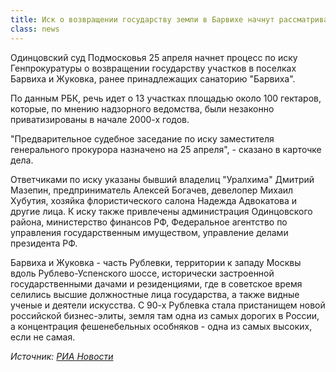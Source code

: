 ```yaml
---
title: Иск о возвращении государству земли в Барвихе начнут рассматривать в апреле
class: news  
---
```


Одинцовский суд Подмосковья 25 апреля начнет процесс по иску Генпрокуратуры о возвращении государству участков в поселках Барвиха и Жуковка, ранее принадлежащих санаторию "Барвиха".

По данным РБК, речь идет о 13 участках площадью около 100 гектаров, которые, по мнению надзорного ведомства, были незаконно приватизированы в начале 2000-х годов.

"Предварительное судебное заседание по иску заместителя генерального прокурора назначено на 25 апреля", - сказано в карточке дела.

Ответчиками по иску указаны бывший владелиц "Уралхима" Дмитрий Мазепин, предприниматель Алексей Богачев, девелопер Михаил Хубутия, хозяйка флористического салона Надежда Адвокатова и другие лица. К иску также привлечены администрация Одинцовского района, министерство финансов РФ, Федеральное агентство по управления государственным имуществом, управление делами президента РФ.

Барвиха и Жуковка - часть Рублевки, территории к западу Москвы вдоль Рублево-Успенского шоссе, исторически застроенной государственными дачами и резиденциями, где в советское время селились высшие должностные лица государства, а также видные ученые и деятели искусства. С 90-х Рублевка стала пристанищем новой российской бизнес-элиты, земля там одна из самых дорогих в России, а концентрация фешенебельных особняков - одна из самых высоких, если не самая.

*Источник: [РИА Новости](https://realty.ria.ru/20240319/barvikha-1934189113.html?in=t)*

